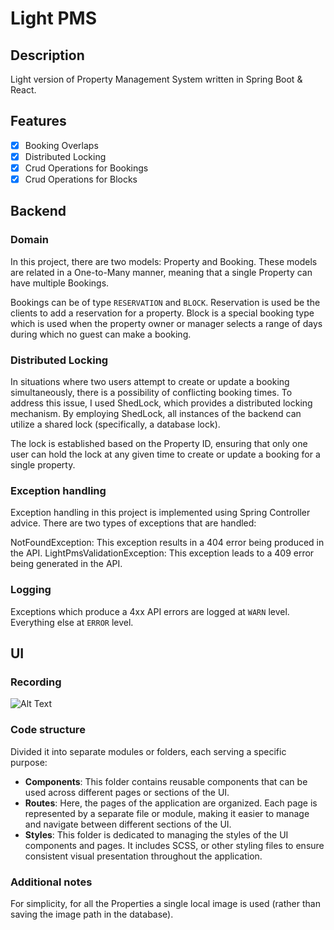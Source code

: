 # Light PMS

## Description

Light version of Property Management System written in Spring Boot & React.

## Features

- [x] Booking Overlaps
- [x] Distributed Locking 
- [x] Crud Operations for Bookings
- [x] Crud Operations for Blocks

## Backend

### Domain

In this project, there are two models: Property and Booking. These models are related in a One-to-Many manner, meaning that a single Property can have multiple Bookings.

Bookings can be of type `RESERVATION` and `BLOCK`. Reservation is used be the clients to add a reservation for a property. Block is a special booking type which is used when the property owner or manager selects a range of days during
which no guest can make a booking.

### Distributed Locking

In situations where two users attempt to create or update a booking simultaneously, there is a possibility of conflicting booking times. 
To address this issue, I used ShedLock, which provides a distributed locking mechanism. 
By employing ShedLock, all instances of the backend can utilize a shared lock (specifically, a database lock).

The lock is established based on the Property ID, ensuring that only one user can hold the lock at any given time to create or update a booking for a single property.

### Exception handling

Exception handling in this project is implemented using Spring Controller advice. There are two types of exceptions that are handled:

NotFoundException: This exception results in a 404 error being produced in the API.
LightPmsValidationException: This exception leads to a 409 error being generated in the API.

### Logging

Exceptions which produce a 4xx API errors are logged at `WARN` level. Everything else at `ERROR` level. 

## UI

### Recording

![Alt Text](./pms-recording.gif)

### Code structure

Divided it into separate modules or folders, each serving a specific purpose:

- **Components**: This folder contains reusable components that can be used across different pages or sections of the UI.
- **Routes**: Here, the pages of the application are organized. Each page is represented by a separate file or module, making it easier to manage and navigate between different sections of the UI.
- **Styles**: This folder is dedicated to managing the styles of the UI components and pages. It includes SCSS, or other styling files to ensure consistent visual presentation throughout the application.


### Additional notes
For simplicity, for all the Properties a single local image is used (rather than saving the image path in the database).
